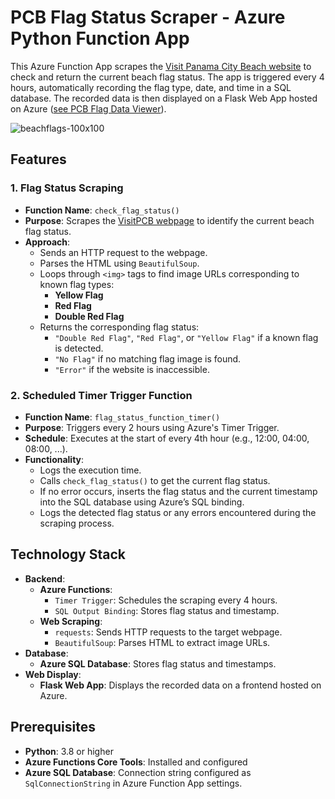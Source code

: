 # PCB Flag Status Scraper - Azure Python Function App

This Azure Function App scrapes the [Visit Panama City Beach website](https://www.visitpanamacitybeach.com/plan-your-trip/stay-pcb-current/) to check and return the current beach flag status. The app is triggered every 4 hours, automatically recording the flag type, date, and time in a SQL database. The recorded data is then displayed on a Flask Web App hosted on Azure ([see PCB Flag Data Viewer](https://github.com/gsquared11/pcb-flag-viewer)).

![beachflags-100x100](https://github.com/user-attachments/assets/0ca109e4-1c53-40e6-9913-75414c9e284d)

## Features

### 1. Flag Status Scraping

- **Function Name**: `check_flag_status()`
- **Purpose**: Scrapes the [VisitPCB webpage](https://www.visitpanamacitybeach.com/plan-your-trip/stay-pcb-current/) to identify the current beach flag status.
- **Approach**:
  - Sends an HTTP request to the webpage.
  - Parses the HTML using `BeautifulSoup`.
  - Loops through `<img>` tags to find image URLs corresponding to known flag types:
    - **Yellow Flag**
    - **Red Flag**
    - **Double Red Flag**
  - Returns the corresponding flag status:
    - `"Double Red Flag"`, `"Red Flag"`, or `"Yellow Flag"` if a known flag is detected.
    - `"No Flag"` if no matching flag image is found.
    - `"Error"` if the website is inaccessible.

### 2. Scheduled Timer Trigger Function

- **Function Name**: `flag_status_function_timer()`
- **Purpose**: Triggers every 2 hours using Azure's Timer Trigger.
- **Schedule**: Executes at the start of every 4th hour (e.g., 12:00, 04:00, 08:00, ...).
- **Functionality**:
  - Logs the execution time.
  - Calls `check_flag_status()` to get the current flag status.
  - If no error occurs, inserts the flag status and the current timestamp into the SQL database using Azure’s SQL binding.
  - Logs the detected flag status or any errors encountered during the scraping process.


## Technology Stack

- **Backend**:
  - **Azure Functions**:
    - `Timer Trigger`: Schedules the scraping every 4 hours.
    - `SQL Output Binding`: Stores flag status and timestamp.
  - **Web Scraping**:
    - `requests`: Sends HTTP requests to the target webpage.
    - `BeautifulSoup`: Parses HTML to extract image URLs.
- **Database**:
  - **Azure SQL Database**: Stores flag status and timestamps.
- **Web Display**:
  - **Flask Web App**: Displays the recorded data on a frontend hosted on Azure.

## Prerequisites

- **Python**: 3.8 or higher
- **Azure Functions Core Tools**: Installed and configured
- **Azure SQL Database**: Connection string configured as `SqlConnectionString` in Azure Function App settings.

